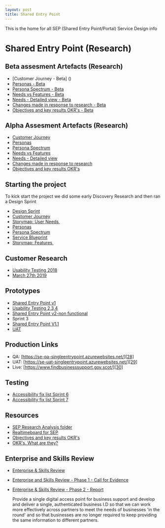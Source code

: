 ```yaml
---
layout: post
title: Shared Entry Point
---
```



This is the home for all SEP (Shared Entry Point/Portal) Service Design info

<!--more-->

# Shared Entry Point (Research)
## Beta assesment Artefacts (Research)
- [Customer Journey - Beta] ()
- [Personas - Beta]()
- [Persona Spectrum - Beta]()
- [Needs vs Features - Beta]()
- [Needs - Detailed view - Beta]()
- [Changes made in response to research - Beta]()
- [Objectives and key results OKR's - Beta]()

## Alpha Assesment Artefacts (Research)
- [Customer Journey][7]
- [Personas][8]
- [Persona Spectrum][9]
- [Needs vs Features][10]
- [Needs - Detailed view][11]
- [Changes made in response to research][12]
- [Objectives and key results OKR's][13]

## Starting the project
To kick start the project we did some early Discovery Research and then ran a Design Sprint
- [Design Sprint][14]
- [Customer Journey][15]
- [Storymap: User Needs ][16]
- [Personas][17]
- [Persona Spectrum][18]
- [Service Blueprint][19]
- [Storymap: Features ][20]

## Customer Research
- [Usability Testing 2018][21]
- [March  27th 2019][22]

## Prototypes
- [Shared Entry Point v1][23]
- [Usability Testing 2,3,4][24]
- [Shared Entry Point v2-non functional][25]
- Sprint 3
- [Shared Entry Point V1.1][26]
- [UAT][27]

## Production Links
- QA: [https://se-qa-singleentrypoint.azurewebsites.net/][28]
- UAT: [https://se-uat-singleentrypoint.azurewebsites.net/][29]
- Live: [https://www.findbusinesssupport.gov.scot/][30]

## Testing
- [Accessibility fix list Sprint 6][31]
- [Accessibility fix list Sprint 7][32]

## Resources
- [SEP Research Analysis folder][33]
- [Realtimeboard for SEP][34]
- [Objectives and key results OKR's][35]
- [OKR's. What are they?][36]

## Enterprise and Skills Review

- [Enterprise & Skills Review][37]
- [Enterprise and Skills Review - Phase 1 - Call for Evidence][38]
- [Enterprise & Skills Review - Phase 2 - Report][39]

	Provide a single digital access point for business support
	and develop and deliver a single, authenticated business I.D
	so that we can work more effectively across partners to meet
	the needs of businesses 'in the round' and so that businesses
	are no longer required to keep providing the same information
	to different partners.

[7]:	SingleEntryJourney.pdf
[8]:	SEPpersonas3.pdf
[9]:	SEPspectrum.pdf
[10]:	SEPneedsFEATURES.pdf
[11]:	NEEDS_DETAILED.pdf
[12]:	SEP_Changes.pdf
[13]:	SEPOKR.pdf
[14]:	5day.png
[15]:	SingleEntryJourney.pdf
[16]:	SEPNeeds.pdf
[17]:	SEPpersonas3.pdf
[18]:	SEPspectrum.pdf
[19]:	SEPblueprint.pdf
[20]:	SEPfeatures.pdf
[21]:	SEPtest.png
[22]:	testing/sep27mar_V2.pdf
[23]:	https://xd.adobe.com/view/a58d8f43-5637-4507-6651-10c61d93b8d7-d3bc/?fullscreen
[24]:	SEPtest2.png
[25]:	https://xd.adobe.com/view/11ddee6c-4798-41a8-451c-47dc1452eaf7-67ec/
[26]:	https://xd.adobe.com/view/8bef5999-e66a-4c8d-5007-02773134ba2f-fdde/?fullscreen
[27]:	https://se-uat-singleentrypoint.azurewebsites.net/
[28]:	https://se-qa-singleentrypoint.azurewebsites.net/
[29]:	https://se-uat-singleentrypoint.azurewebsites.net/
[30]:	https://www.findbusinesssupport.gov.scot/
[31]:	a11y_6.md
[32]:	a11y_7.md
[33]:	https://scotent.sharepoint.com/:f:/s/Marketing-and-Service-Transformation/EuXPzGxWrbBLv1k5zjuZfAkB0AHk98ZaP4vr7OR_o8rKzQ?e=iFdnVx
[34]:	https://realtimeboard.com/app/board/o9J_kyj16HU=/
[35]:	SEPOKR.pdf
[36]:	https://rework.withgoogle.com/guides/set-goals-with-okrs/steps/introduction/
[37]:	https://www.gov.scot/policies/economic-growth/enterprise-and-skills-review/
[38]:	https://www.gov.scot/publications/enterprise-skills-review-report-phase-1/pages/1/
[39]:	https://www.gov.scot/publications/enterprise-skills-review-report-phase-2/
